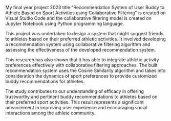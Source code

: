 My final year project 2023 title "Recommendation System of User Buddy to Athlete Based on Sport Activities using Collaborative Filtering" is created on Visual Studio Code and the collaborative filtering model is created on Jupyter Notebook using Python programming language.

This project was undertaken to design a system that might suggest friends to athletes based on their preferred athletic activities. It involved developing a recommendation system using collaborative filtering algorithm and assessing the effectiveness of the developed recommendation system.

This research has also shown that it has able to integrate athletic activity preferences effectively with collaborative filtering approaches. The built recommendation system uses the Cosine Similarity algorithm and takes into consideration the dynamics of sport preferences to provide customized buddy recommendations for athletes.

The study contributes to our understanding of efficacy in offering trustworthy and pertinent buddy recommendations to athletes based on their preferred sport activities. This result represents a significant advancement in improving user experience and encouraging social interactions among the athlete community.
